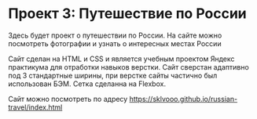# Проект 3: Путешествие по России


Здесь будет проект о путешествии по России. На сайте можно посмотреть фотографии и узнать о интересных местах России

Сайт сделан на HTML и CSS и является учебным проектом Яндекс практикума для отработки навыков верстки. Сайт сверстан адаптивно под 3 стандартные ширины, при верстке сайты частично был использован БЭМ.
Сетка сделанна на Flexbox.

Сайт можно посмотреть по адресу https://sklvooo.github.io/russian-travel/index.html

